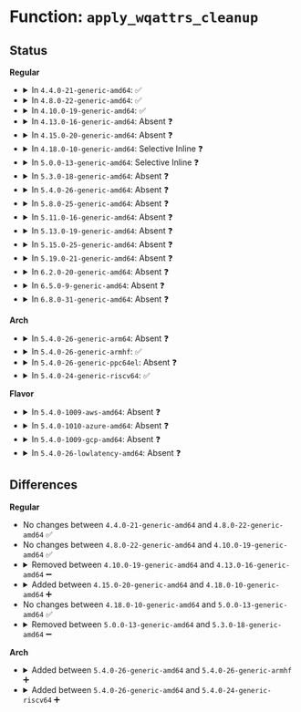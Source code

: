 # Function: <code>apply_wqattrs_cleanup</code>

## Status
<b>Regular</b>
<ul>
<li>
<details>
<summary>In <code>4.4.0-21-generic-amd64</code>: ✅</summary>

```c
void apply_wqattrs_cleanup(struct apply_wqattrs_ctx * ctx)
```

```json
{
  "name": "apply_wqattrs_cleanup",
  "collision_type": "Unique Static",
  "inline_type": "No",
  "funcs": [
    {
      "addr": 18446744071579473680,
      "name": "apply_wqattrs_cleanup",
      "external": false,
      "loc": "kernel/workqueue.c:3488",
      "file": "kernel/workqueue.c",
      "inline": "seen, unknown",
      "caller_inline": [],
      "caller_func": [
        "kernel/workqueue.c:apply_wqattrs_prepare",
        "kernel/workqueue.c:apply_workqueue_attrs_locked",
        "kernel/workqueue.c:workqueue_set_unbound_cpumask"
      ]
    }
  ],
  "symbols": [
    {
      "addr": 18446744071579473680,
      "name": "apply_wqattrs_cleanup",
      "section": ".text",
      "bind": "STB_LOCAL",
      "size": 156
    }
  ]
}
```
</details>
</li>
<li>
<details>
<summary>In <code>4.8.0-22-generic-amd64</code>: ✅</summary>

```c
void apply_wqattrs_cleanup(struct apply_wqattrs_ctx * ctx)
```

```json
{
  "name": "apply_wqattrs_cleanup",
  "collision_type": "Unique Static",
  "inline_type": "No",
  "funcs": [
    {
      "addr": 18446744071579487392,
      "name": "apply_wqattrs_cleanup",
      "external": false,
      "loc": "kernel/workqueue.c:3589",
      "file": "kernel/workqueue.c",
      "inline": "seen, unknown",
      "caller_inline": [],
      "caller_func": [
        "kernel/workqueue.c:workqueue_set_unbound_cpumask",
        "kernel/workqueue.c:apply_workqueue_attrs_locked",
        "kernel/workqueue.c:apply_wqattrs_prepare"
      ]
    }
  ],
  "symbols": [
    {
      "addr": 18446744071579487392,
      "name": "apply_wqattrs_cleanup",
      "section": ".text",
      "bind": "STB_LOCAL",
      "size": 156
    }
  ]
}
```
</details>
</li>
<li>
<details>
<summary>In <code>4.10.0-19-generic-amd64</code>: ✅</summary>

```c
void apply_wqattrs_cleanup(struct apply_wqattrs_ctx * ctx)
```

```json
{
  "name": "apply_wqattrs_cleanup",
  "collision_type": "Unique Static",
  "inline_type": "No",
  "funcs": [
    {
      "addr": 18446744071579515168,
      "name": "apply_wqattrs_cleanup",
      "external": false,
      "loc": "kernel/workqueue.c:3617",
      "file": "kernel/workqueue.c",
      "inline": "seen, unknown",
      "caller_inline": [],
      "caller_func": [
        "kernel/workqueue.c:workqueue_set_unbound_cpumask",
        "kernel/workqueue.c:apply_workqueue_attrs_locked",
        "kernel/workqueue.c:apply_wqattrs_prepare"
      ]
    }
  ],
  "symbols": [
    {
      "addr": 18446744071579515168,
      "name": "apply_wqattrs_cleanup",
      "section": ".text",
      "bind": "STB_LOCAL",
      "size": 161
    }
  ]
}
```
</details>
</li>
<li>
<details>
<summary>In <code>4.13.0-16-generic-amd64</code>: Absent ❓</summary>

```json
{
  "name": "apply_wqattrs_cleanup",
  "collision_type": "Unique Static",
  "inline_type": "Selective",
  "funcs": [
    {
      "addr": 18446744071579511444,
      "name": "apply_wqattrs_cleanup",
      "external": false,
      "loc": "kernel/workqueue.c:3622",
      "file": "kernel/workqueue.c",
      "inline": "not declared, inlined",
      "caller_inline": [
        "kernel/workqueue.c:workqueue_set_unbound_cpumask",
        "kernel/workqueue.c:apply_workqueue_attrs_locked",
        "kernel/workqueue.c:apply_wqattrs_prepare"
      ],
      "caller_func": [
        "kernel/workqueue.c:workqueue_set_unbound_cpumask",
        "kernel/workqueue.c:apply_workqueue_attrs_locked",
        "kernel/workqueue.c:apply_wqattrs_prepare"
      ]
    }
  ],
  "symbols": [
    {
      "addr": 18446744071579495952,
      "name": "apply_wqattrs_cleanup.part.32",
      "section": ".text",
      "bind": "STB_LOCAL",
      "size": 164
    }
  ]
}
```
</details>
</li>
<li>
<details>
<summary>In <code>4.15.0-20-generic-amd64</code>: Absent ❓</summary>

```json
{
  "name": "apply_wqattrs_cleanup",
  "collision_type": "Unique Static",
  "inline_type": "Selective",
  "funcs": [
    {
      "addr": 18446744071579538372,
      "name": "apply_wqattrs_cleanup",
      "external": false,
      "loc": "kernel/workqueue.c:3633",
      "file": "kernel/workqueue.c",
      "inline": "not declared, inlined",
      "caller_inline": [
        "kernel/workqueue.c:workqueue_set_unbound_cpumask",
        "kernel/workqueue.c:apply_workqueue_attrs_locked",
        "kernel/workqueue.c:apply_wqattrs_prepare"
      ],
      "caller_func": [
        "kernel/workqueue.c:workqueue_set_unbound_cpumask",
        "kernel/workqueue.c:apply_workqueue_attrs_locked",
        "kernel/workqueue.c:apply_wqattrs_prepare"
      ]
    }
  ],
  "symbols": [
    {
      "addr": 18446744071579522640,
      "name": "apply_wqattrs_cleanup.part.33",
      "section": ".text",
      "bind": "STB_LOCAL",
      "size": 164
    }
  ]
}
```
</details>
</li>
<li>
<details>
<summary>In <code>4.18.0-10-generic-amd64</code>: Selective Inline ❓</summary>

```c
void apply_wqattrs_cleanup(struct apply_wqattrs_ctx * ctx)
```

```json
{
  "name": "apply_wqattrs_cleanup",
  "collision_type": "Unique Static",
  "inline_type": "Selective",
  "funcs": [
    {
      "addr": 18446744071579550448,
      "name": "apply_wqattrs_cleanup",
      "external": false,
      "loc": "kernel/workqueue.c:3706",
      "file": "kernel/workqueue.c",
      "inline": "not declared, inlined",
      "caller_inline": [],
      "caller_func": [
        "kernel/workqueue.c:workqueue_set_unbound_cpumask",
        "kernel/workqueue.c:apply_workqueue_attrs_locked",
        "kernel/workqueue.c:apply_wqattrs_prepare"
      ]
    }
  ],
  "symbols": [
    {
      "addr": 18446744071579550448,
      "name": "apply_wqattrs_cleanup",
      "section": ".text",
      "bind": "STB_LOCAL",
      "size": 174
    }
  ]
}
```
</details>
</li>
<li>
<details>
<summary>In <code>5.0.0-13-generic-amd64</code>: Selective Inline ❓</summary>

```c
void apply_wqattrs_cleanup(struct apply_wqattrs_ctx * ctx)
```

```json
{
  "name": "apply_wqattrs_cleanup",
  "collision_type": "Unique Static",
  "inline_type": "Selective",
  "funcs": [
    {
      "addr": 18446744071579587024,
      "name": "apply_wqattrs_cleanup",
      "external": false,
      "loc": "kernel/workqueue.c:3729",
      "file": "kernel/workqueue.c",
      "inline": "not declared, inlined",
      "caller_inline": [],
      "caller_func": [
        "kernel/workqueue.c:workqueue_set_unbound_cpumask",
        "kernel/workqueue.c:apply_workqueue_attrs_locked",
        "kernel/workqueue.c:apply_wqattrs_prepare"
      ]
    }
  ],
  "symbols": [
    {
      "addr": 18446744071579587024,
      "name": "apply_wqattrs_cleanup",
      "section": ".text",
      "bind": "STB_LOCAL",
      "size": 174
    }
  ]
}
```
</details>
</li>
<li>
<details>
<summary>In <code>5.3.0-18-generic-amd64</code>: Absent ❓</summary>

```json
{
  "name": "apply_wqattrs_cleanup",
  "collision_type": "Unique Static",
  "inline_type": "Selective",
  "funcs": [
    {
      "addr": 18446744071579625315,
      "name": "apply_wqattrs_cleanup",
      "external": false,
      "loc": "kernel/workqueue.c:3870",
      "file": "kernel/workqueue.c",
      "inline": "not declared, inlined",
      "caller_inline": [
        "kernel/workqueue.c:workqueue_set_unbound_cpumask",
        "kernel/workqueue.c:apply_workqueue_attrs_locked",
        "kernel/workqueue.c:apply_wqattrs_prepare"
      ],
      "caller_func": [
        "kernel/workqueue.c:workqueue_set_unbound_cpumask",
        "kernel/workqueue.c:apply_workqueue_attrs_locked",
        "kernel/workqueue.c:apply_wqattrs_prepare"
      ]
    }
  ],
  "symbols": [
    {
      "addr": 18446744071579611104,
      "name": "apply_wqattrs_cleanup.part.0",
      "section": ".text",
      "bind": "STB_LOCAL",
      "size": 164
    }
  ]
}
```
</details>
</li>
<li>
<details>
<summary>In <code>5.4.0-26-generic-amd64</code>: Absent ❓</summary>

```json
{
  "name": "apply_wqattrs_cleanup",
  "collision_type": "Unique Static",
  "inline_type": "Selective",
  "funcs": [
    {
      "addr": 18446744071579651347,
      "name": "apply_wqattrs_cleanup",
      "external": false,
      "loc": "kernel/workqueue.c:3879",
      "file": "kernel/workqueue.c",
      "inline": "not declared, inlined",
      "caller_inline": [
        "kernel/workqueue.c:workqueue_set_unbound_cpumask",
        "kernel/workqueue.c:apply_workqueue_attrs_locked",
        "kernel/workqueue.c:apply_wqattrs_prepare"
      ],
      "caller_func": [
        "kernel/workqueue.c:workqueue_set_unbound_cpumask",
        "kernel/workqueue.c:apply_workqueue_attrs_locked",
        "kernel/workqueue.c:apply_wqattrs_prepare"
      ]
    }
  ],
  "symbols": [
    {
      "addr": 18446744071579636288,
      "name": "apply_wqattrs_cleanup.part.0",
      "section": ".text",
      "bind": "STB_LOCAL",
      "size": 164
    }
  ]
}
```
</details>
</li>
<li>
<details>
<summary>In <code>5.8.0-25-generic-amd64</code>: Absent ❓</summary>

```json
{
  "name": "apply_wqattrs_cleanup",
  "collision_type": "Unique Static",
  "inline_type": "Selective",
  "funcs": [
    {
      "addr": 18446744071579678719,
      "name": "apply_wqattrs_cleanup",
      "external": false,
      "loc": "kernel/workqueue.c:3888",
      "file": "kernel/workqueue.c",
      "inline": "not declared, inlined",
      "caller_inline": [
        "kernel/workqueue.c:workqueue_apply_unbound_cpumask",
        "kernel/workqueue.c:apply_workqueue_attrs_locked",
        "kernel/workqueue.c:apply_wqattrs_prepare"
      ],
      "caller_func": [
        "kernel/workqueue.c:workqueue_apply_unbound_cpumask",
        "kernel/workqueue.c:apply_workqueue_attrs_locked",
        "kernel/workqueue.c:apply_wqattrs_prepare"
      ]
    }
  ],
  "symbols": [
    {
      "addr": 18446744071579672864,
      "name": "apply_wqattrs_cleanup.part.0",
      "section": ".text",
      "bind": "STB_LOCAL",
      "size": 260
    }
  ]
}
```
</details>
</li>
<li>
<details>
<summary>In <code>5.11.0-16-generic-amd64</code>: Absent ❓</summary>

```json
{
  "name": "apply_wqattrs_cleanup",
  "collision_type": "Unique Static",
  "inline_type": "Selective",
  "funcs": [
    {
      "addr": 18446744071579658543,
      "name": "apply_wqattrs_cleanup",
      "external": false,
      "loc": "kernel/workqueue.c:3901",
      "file": "kernel/workqueue.c",
      "inline": "not declared, inlined",
      "caller_inline": [
        "kernel/workqueue.c:workqueue_apply_unbound_cpumask",
        "kernel/workqueue.c:apply_workqueue_attrs_locked",
        "kernel/workqueue.c:apply_wqattrs_prepare"
      ],
      "caller_func": [
        "kernel/workqueue.c:workqueue_apply_unbound_cpumask",
        "kernel/workqueue.c:apply_workqueue_attrs_locked",
        "kernel/workqueue.c:apply_wqattrs_prepare"
      ]
    }
  ],
  "symbols": [
    {
      "addr": 18446744071579652688,
      "name": "apply_wqattrs_cleanup.part.0",
      "section": ".text",
      "bind": "STB_LOCAL",
      "size": 260
    }
  ]
}
```
</details>
</li>
<li>
<details>
<summary>In <code>5.13.0-19-generic-amd64</code>: Absent ❓</summary>

```json
{
  "name": "apply_wqattrs_cleanup",
  "collision_type": "Unique Static",
  "inline_type": "Selective",
  "funcs": [
    {
      "addr": 18446744071579669343,
      "name": "apply_wqattrs_cleanup",
      "external": false,
      "loc": "kernel/workqueue.c:3908",
      "file": "kernel/workqueue.c",
      "inline": "not declared, inlined",
      "caller_inline": [
        "kernel/workqueue.c:workqueue_set_unbound_cpumask",
        "kernel/workqueue.c:apply_workqueue_attrs_locked",
        "kernel/workqueue.c:apply_wqattrs_prepare"
      ],
      "caller_func": [
        "kernel/workqueue.c:workqueue_set_unbound_cpumask",
        "kernel/workqueue.c:apply_workqueue_attrs_locked",
        "kernel/workqueue.c:apply_wqattrs_prepare"
      ]
    }
  ],
  "symbols": [
    {
      "addr": 18446744071579659088,
      "name": "apply_wqattrs_cleanup.part.0",
      "section": ".text",
      "bind": "STB_LOCAL",
      "size": 241
    }
  ]
}
```
</details>
</li>
<li>
<details>
<summary>In <code>5.15.0-25-generic-amd64</code>: Absent ❓</summary>

```json
{
  "name": "apply_wqattrs_cleanup",
  "collision_type": "Unique Static",
  "inline_type": "Selective",
  "funcs": [
    {
      "addr": 18446744071579746395,
      "name": "apply_wqattrs_cleanup",
      "external": false,
      "loc": "kernel/workqueue.c:3947",
      "file": "kernel/workqueue.c",
      "inline": "not declared, inlined",
      "caller_inline": [
        "kernel/workqueue.c:workqueue_set_unbound_cpumask",
        "kernel/workqueue.c:apply_workqueue_attrs_locked",
        "kernel/workqueue.c:apply_wqattrs_prepare"
      ],
      "caller_func": [
        "kernel/workqueue.c:workqueue_set_unbound_cpumask",
        "kernel/workqueue.c:apply_workqueue_attrs_locked",
        "kernel/workqueue.c:apply_wqattrs_prepare"
      ]
    }
  ],
  "symbols": [
    {
      "addr": 18446744071579736160,
      "name": "apply_wqattrs_cleanup.part.0",
      "section": ".text",
      "bind": "STB_LOCAL",
      "size": 159
    }
  ]
}
```
</details>
</li>
<li>
<details>
<summary>In <code>5.19.0-21-generic-amd64</code>: Absent ❓</summary>

```json
{
  "name": "apply_wqattrs_cleanup",
  "collision_type": "Unique Static",
  "inline_type": "Selective",
  "funcs": [
    {
      "addr": 18446744071579850650,
      "name": "apply_wqattrs_cleanup",
      "external": false,
      "loc": "kernel/workqueue.c:3930",
      "file": "kernel/workqueue.c",
      "inline": "not declared, inlined",
      "caller_inline": [
        "kernel/workqueue.c:workqueue_set_unbound_cpumask",
        "kernel/workqueue.c:apply_workqueue_attrs_locked",
        "kernel/workqueue.c:apply_wqattrs_prepare"
      ],
      "caller_func": [
        "kernel/workqueue.c:workqueue_set_unbound_cpumask",
        "kernel/workqueue.c:apply_workqueue_attrs_locked",
        "kernel/workqueue.c:apply_wqattrs_prepare"
      ]
    }
  ],
  "symbols": [
    {
      "addr": 18446744071579834704,
      "name": "apply_wqattrs_cleanup.part.0",
      "section": ".text",
      "bind": "STB_LOCAL",
      "size": 175
    }
  ]
}
```
</details>
</li>
<li>
<details>
<summary>In <code>6.2.0-20-generic-amd64</code>: Absent ❓</summary>

```json
{
  "name": "apply_wqattrs_cleanup",
  "collision_type": "Unique Static",
  "inline_type": "Selective",
  "funcs": [
    {
      "addr": 18446744071579991187,
      "name": "apply_wqattrs_cleanup",
      "external": false,
      "loc": "kernel/workqueue.c:3937",
      "file": "kernel/workqueue.c",
      "inline": "not declared, inlined",
      "caller_inline": [
        "kernel/workqueue.c:workqueue_set_unbound_cpumask",
        "kernel/workqueue.c:apply_workqueue_attrs_locked",
        "kernel/workqueue.c:apply_wqattrs_prepare"
      ],
      "caller_func": [
        "kernel/workqueue.c:workqueue_set_unbound_cpumask",
        "kernel/workqueue.c:apply_workqueue_attrs_locked",
        "kernel/workqueue.c:apply_wqattrs_prepare"
      ]
    }
  ],
  "symbols": [
    {
      "addr": 18446744071579979648,
      "name": "apply_wqattrs_cleanup.part.0",
      "section": ".text",
      "bind": "STB_LOCAL",
      "size": 159
    }
  ]
}
```
</details>
</li>
<li>
<details>
<summary>In <code>6.5.0-9-generic-amd64</code>: Absent ❓</summary>

```json
{
  "name": "apply_wqattrs_cleanup",
  "collision_type": "Unique Static",
  "inline_type": "Selective",
  "funcs": [
    {
      "addr": 18446744071580044899,
      "name": "apply_wqattrs_cleanup",
      "external": false,
      "loc": "kernel/workqueue.c:4265",
      "file": "kernel/workqueue.c",
      "inline": "not declared, inlined",
      "caller_inline": [
        "kernel/workqueue.c:workqueue_set_unbound_cpumask",
        "kernel/workqueue.c:apply_workqueue_attrs_locked",
        "kernel/workqueue.c:apply_wqattrs_prepare"
      ],
      "caller_func": [
        "kernel/workqueue.c:workqueue_set_unbound_cpumask",
        "kernel/workqueue.c:apply_workqueue_attrs_locked",
        "kernel/workqueue.c:apply_wqattrs_prepare"
      ]
    }
  ],
  "symbols": [
    {
      "addr": 18446744071580028752,
      "name": "apply_wqattrs_cleanup.part.0",
      "section": ".text",
      "bind": "STB_LOCAL",
      "size": 159
    }
  ]
}
```
</details>
</li>
<li>
<details>
<summary>In <code>6.8.0-31-generic-amd64</code>: Absent ❓</summary>

```json
{
  "name": "apply_wqattrs_cleanup",
  "collision_type": "Unique Static",
  "inline_type": "Selective",
  "funcs": [
    {
      "addr": 18446744071580080665,
      "name": "apply_wqattrs_cleanup",
      "external": false,
      "loc": "kernel/workqueue.c:4319",
      "file": "kernel/workqueue.c",
      "inline": "not declared, inlined",
      "caller_inline": [
        "kernel/workqueue.c:workqueue_apply_unbound_cpumask",
        "kernel/workqueue.c:apply_workqueue_attrs_locked",
        "kernel/workqueue.c:apply_wqattrs_prepare"
      ],
      "caller_func": [
        "kernel/workqueue.c:workqueue_apply_unbound_cpumask",
        "kernel/workqueue.c:apply_workqueue_attrs_locked",
        "kernel/workqueue.c:apply_wqattrs_prepare"
      ]
    }
  ],
  "symbols": [
    {
      "addr": 18446744071580073216,
      "name": "apply_wqattrs_cleanup.part.0",
      "section": ".text",
      "bind": "STB_LOCAL",
      "size": 238
    }
  ]
}
```
</details>
</li>
</ul>
<b>Arch</b>
<ul>
<li>
<details>
<summary>In <code>5.4.0-26-generic-arm64</code>: Absent ❓</summary>

```json
{
  "name": "apply_wqattrs_cleanup",
  "collision_type": "Unique Static",
  "inline_type": "Selective",
  "funcs": [
    {
      "addr": 18446603336490824164,
      "name": "apply_wqattrs_cleanup",
      "external": false,
      "loc": "kernel/workqueue.c:3879",
      "file": "kernel/workqueue.c",
      "inline": "not declared, inlined",
      "caller_inline": [
        "kernel/workqueue.c:workqueue_set_unbound_cpumask",
        "kernel/workqueue.c:apply_workqueue_attrs_locked",
        "kernel/workqueue.c:apply_wqattrs_prepare"
      ],
      "caller_func": [
        "kernel/workqueue.c:workqueue_set_unbound_cpumask",
        "kernel/workqueue.c:apply_workqueue_attrs_locked",
        "kernel/workqueue.c:apply_wqattrs_prepare"
      ]
    }
  ],
  "symbols": [
    {
      "addr": 18446603336490807760,
      "name": "apply_wqattrs_cleanup.part.0",
      "section": ".text",
      "bind": "STB_LOCAL",
      "size": 172
    }
  ]
}
```
</details>
</li>
<li>
<details>
<summary>In <code>5.4.0-26-generic-armhf</code>: ✅</summary>

```c
void apply_wqattrs_cleanup(struct apply_wqattrs_ctx * ctx)
```

```json
{
  "name": "apply_wqattrs_cleanup",
  "collision_type": "Unique Static",
  "inline_type": "No",
  "funcs": [
    {
      "addr": 3224839400,
      "name": "apply_wqattrs_cleanup",
      "external": false,
      "loc": "kernel/workqueue.c:3879",
      "file": "kernel/workqueue.c",
      "inline": "seen, unknown",
      "caller_inline": [],
      "caller_func": [
        "kernel/workqueue.c:workqueue_set_unbound_cpumask",
        "kernel/workqueue.c:apply_workqueue_attrs_locked",
        "kernel/workqueue.c:apply_wqattrs_prepare",
        "kernel/workqueue.c:apply_wqattrs_prepare"
      ]
    }
  ],
  "symbols": [
    {
      "addr": 3224839400,
      "name": "apply_wqattrs_cleanup",
      "section": ".text",
      "bind": "STB_LOCAL",
      "size": 88
    }
  ]
}
```
</details>
</li>
<li>
<details>
<summary>In <code>5.4.0-26-generic-ppc64el</code>: Absent ❓</summary>

```json
{
  "name": "apply_wqattrs_cleanup",
  "collision_type": "Unique Static",
  "inline_type": "Selective",
  "funcs": [
    {
      "addr": 13835058055283658884,
      "name": "apply_wqattrs_cleanup",
      "external": false,
      "loc": "kernel/workqueue.c:3879",
      "file": "kernel/workqueue.c",
      "inline": "not declared, inlined",
      "caller_inline": [
        "kernel/workqueue.c:workqueue_set_unbound_cpumask",
        "kernel/workqueue.c:apply_workqueue_attrs_locked",
        "kernel/workqueue.c:apply_wqattrs_prepare"
      ],
      "caller_func": [
        "kernel/workqueue.c:workqueue_set_unbound_cpumask",
        "kernel/workqueue.c:apply_workqueue_attrs_locked",
        "kernel/workqueue.c:apply_wqattrs_prepare"
      ]
    }
  ],
  "symbols": [
    {
      "addr": 13835058055283636688,
      "name": "apply_wqattrs_cleanup.part.0",
      "section": ".text",
      "bind": "STB_LOCAL",
      "size": 268
    }
  ]
}
```
</details>
</li>
<li>
<details>
<summary>In <code>5.4.0-24-generic-riscv64</code>: ✅</summary>

```c
void apply_wqattrs_cleanup(struct apply_wqattrs_ctx * ctx)
```

```json
{
  "name": "apply_wqattrs_cleanup",
  "collision_type": "Unique Static",
  "inline_type": "No",
  "funcs": [
    {
      "addr": 18446743936271485920,
      "name": "apply_wqattrs_cleanup",
      "external": false,
      "loc": "kernel/workqueue.c:3879",
      "file": "kernel/workqueue.c",
      "inline": "seen, unknown",
      "caller_inline": [],
      "caller_func": [
        "kernel/workqueue.c:workqueue_set_unbound_cpumask",
        "kernel/workqueue.c:apply_workqueue_attrs_locked",
        "kernel/workqueue.c:apply_wqattrs_prepare",
        "kernel/workqueue.c:apply_wqattrs_prepare"
      ]
    }
  ],
  "symbols": [
    {
      "addr": 18446743936271485920,
      "name": "apply_wqattrs_cleanup",
      "section": ".text",
      "bind": "STB_LOCAL",
      "size": 80
    }
  ]
}
```
</details>
</li>
</ul>
<b>Flavor</b>
<ul>
<li>
<details>
<summary>In <code>5.4.0-1009-aws-amd64</code>: Absent ❓</summary>

```json
{
  "name": "apply_wqattrs_cleanup",
  "collision_type": "Unique Static",
  "inline_type": "Selective",
  "funcs": [
    {
      "addr": 18446744071579627651,
      "name": "apply_wqattrs_cleanup",
      "external": false,
      "loc": "kernel/workqueue.c:3879",
      "file": "kernel/workqueue.c",
      "inline": "not declared, inlined",
      "caller_inline": [
        "kernel/workqueue.c:workqueue_set_unbound_cpumask",
        "kernel/workqueue.c:apply_workqueue_attrs_locked",
        "kernel/workqueue.c:apply_wqattrs_prepare"
      ],
      "caller_func": [
        "kernel/workqueue.c:workqueue_set_unbound_cpumask",
        "kernel/workqueue.c:apply_workqueue_attrs_locked",
        "kernel/workqueue.c:apply_wqattrs_prepare"
      ]
    }
  ],
  "symbols": [
    {
      "addr": 18446744071579612592,
      "name": "apply_wqattrs_cleanup.part.0",
      "section": ".text",
      "bind": "STB_LOCAL",
      "size": 164
    }
  ]
}
```
</details>
</li>
<li>
<details>
<summary>In <code>5.4.0-1010-azure-amd64</code>: Absent ❓</summary>

```json
{
  "name": "apply_wqattrs_cleanup",
  "collision_type": "Unique Static",
  "inline_type": "Selective",
  "funcs": [
    {
      "addr": 18446744071579556003,
      "name": "apply_wqattrs_cleanup",
      "external": false,
      "loc": "kernel/workqueue.c:3879",
      "file": "kernel/workqueue.c",
      "inline": "not declared, inlined",
      "caller_inline": [
        "kernel/workqueue.c:workqueue_set_unbound_cpumask",
        "kernel/workqueue.c:apply_workqueue_attrs_locked",
        "kernel/workqueue.c:apply_wqattrs_prepare"
      ],
      "caller_func": [
        "kernel/workqueue.c:workqueue_set_unbound_cpumask",
        "kernel/workqueue.c:apply_workqueue_attrs_locked",
        "kernel/workqueue.c:apply_wqattrs_prepare"
      ]
    }
  ],
  "symbols": [
    {
      "addr": 18446744071579541616,
      "name": "apply_wqattrs_cleanup.part.0",
      "section": ".text",
      "bind": "STB_LOCAL",
      "size": 164
    }
  ]
}
```
</details>
</li>
<li>
<details>
<summary>In <code>5.4.0-1009-gcp-amd64</code>: Absent ❓</summary>

```json
{
  "name": "apply_wqattrs_cleanup",
  "collision_type": "Unique Static",
  "inline_type": "Selective",
  "funcs": [
    {
      "addr": 18446744071579624931,
      "name": "apply_wqattrs_cleanup",
      "external": false,
      "loc": "kernel/workqueue.c:3879",
      "file": "kernel/workqueue.c",
      "inline": "not declared, inlined",
      "caller_inline": [
        "kernel/workqueue.c:workqueue_set_unbound_cpumask",
        "kernel/workqueue.c:apply_workqueue_attrs_locked",
        "kernel/workqueue.c:apply_wqattrs_prepare"
      ],
      "caller_func": [
        "kernel/workqueue.c:workqueue_set_unbound_cpumask",
        "kernel/workqueue.c:apply_workqueue_attrs_locked",
        "kernel/workqueue.c:apply_wqattrs_prepare"
      ]
    }
  ],
  "symbols": [
    {
      "addr": 18446744071579609872,
      "name": "apply_wqattrs_cleanup.part.0",
      "section": ".text",
      "bind": "STB_LOCAL",
      "size": 164
    }
  ]
}
```
</details>
</li>
<li>
<details>
<summary>In <code>5.4.0-26-lowlatency-amd64</code>: Absent ❓</summary>

```json
{
  "name": "apply_wqattrs_cleanup",
  "collision_type": "Unique Static",
  "inline_type": "Selective",
  "funcs": [
    {
      "addr": 18446744071579658579,
      "name": "apply_wqattrs_cleanup",
      "external": false,
      "loc": "kernel/workqueue.c:3879",
      "file": "kernel/workqueue.c",
      "inline": "not declared, inlined",
      "caller_inline": [
        "kernel/workqueue.c:workqueue_set_unbound_cpumask",
        "kernel/workqueue.c:apply_workqueue_attrs_locked",
        "kernel/workqueue.c:apply_wqattrs_prepare"
      ],
      "caller_func": [
        "kernel/workqueue.c:workqueue_set_unbound_cpumask",
        "kernel/workqueue.c:apply_workqueue_attrs_locked",
        "kernel/workqueue.c:apply_wqattrs_prepare"
      ]
    }
  ],
  "symbols": [
    {
      "addr": 18446744071579645360,
      "name": "apply_wqattrs_cleanup.part.0",
      "section": ".text",
      "bind": "STB_LOCAL",
      "size": 164
    }
  ]
}
```
</details>
</li>
</ul>

## Differences
<b>Regular</b>
<ul>
<li>
No changes between <code>4.4.0-21-generic-amd64</code> and <code>4.8.0-22-generic-amd64</code> ✅
</li>
<li>
No changes between <code>4.8.0-22-generic-amd64</code> and <code>4.10.0-19-generic-amd64</code> ✅
</li>
<li>
<details>
<summary>Removed between <code>4.10.0-19-generic-amd64</code> and <code>4.13.0-16-generic-amd64</code> ➖</summary>

```c
void apply_wqattrs_cleanup(struct apply_wqattrs_ctx * ctx)
```
</details>
</li>
<li>
<details>
<summary>Added between <code>4.15.0-20-generic-amd64</code> and <code>4.18.0-10-generic-amd64</code> ➕</summary>

```c
void apply_wqattrs_cleanup(struct apply_wqattrs_ctx * ctx)
```
</details>
</li>
<li>
No changes between <code>4.18.0-10-generic-amd64</code> and <code>5.0.0-13-generic-amd64</code> ✅
</li>
<li>
<details>
<summary>Removed between <code>5.0.0-13-generic-amd64</code> and <code>5.3.0-18-generic-amd64</code> ➖</summary>

```c
void apply_wqattrs_cleanup(struct apply_wqattrs_ctx * ctx)
```
</details>
</li>
</ul>
<b>Arch</b>
<ul>
<li>
<details>
<summary>Added between <code>5.4.0-26-generic-amd64</code> and <code>5.4.0-26-generic-armhf</code> ➕</summary>

```c
void apply_wqattrs_cleanup(struct apply_wqattrs_ctx * ctx)
```
</details>
</li>
<li>
<details>
<summary>Added between <code>5.4.0-26-generic-amd64</code> and <code>5.4.0-24-generic-riscv64</code> ➕</summary>

```c
void apply_wqattrs_cleanup(struct apply_wqattrs_ctx * ctx)
```
</details>
</li>
</ul>
